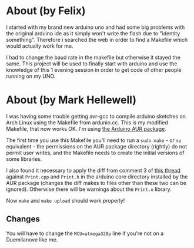 # About (by Felix)

I started with my brand new arduino uno and had some big problems with the
original arduino ide as it simply won't write the flash due to "identity
something". Therefore i searched the web in order to find a Makefile which
would actually work for me.

I had to change the baud rate in the makefile but otherwise it stayed the
same. This project will be used to finally start with arduino and use the
knowledge of this 1 evening session in order to get code of other people
running on my UNO.


# About (by Mark Hellewell)

I was having some trouble getting avr-gcc to compile arduino sketches on Arch Linux using the Makefile from ardunio.cc.  This is my modified Makefile, that now works OK.  I'm using [the Arduino AUR package](http://aur.archlinux.org/packages.php?ID=8388 "AUR package for arduino").

The first time you use this Makefile you'll need to run a `sudo make` - or `su` equivalent - the permissions on the AUR package directory (rightly) do not permit user writes, and the Makefile needs to create the initial versions of some libraries.

I also found it necessary to apply the diff from comment 3 of [this thread](http://code.google.com/p/arduino/issues/detail?id=104 "Google Code comment") against `Print.cpp` and `Print.h` in the arduino core directory installed by the AUR package (changes the diff makes to files other than these two can be ignored).  Otherwise there will be warnings about the `Print.o` library.

Now `make` and `make upload` should work properly!

## Changes

You will have to change the `MCU=atmega328p` line if you're not on a Duemilanove like me.
